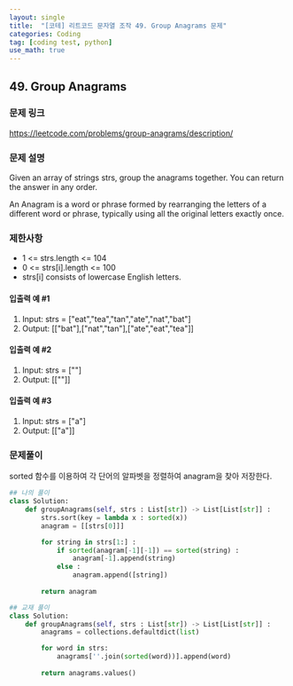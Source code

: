 ```yaml
---
layout: single
title:  "[코테] 리트코드 문자열 조작 49. Group Anagrams 문제"
categories: Coding
tag: [coding test, python]
use_math: true
---
```


## 49. Group Anagrams
### 문제 링크
<https://leetcode.com/problems/group-anagrams/description/>

### 문제 설명
Given an array of strings strs, group the anagrams together. You can return the answer in any order.

An Anagram is a word or phrase formed by rearranging the letters of a different word or phrase, typically using all the original letters exactly once.

### 제한사항
- 1 <= strs.length <= 104
- 0 <= strs[i].length <= 100
- strs[i] consists of lowercase English letters.

#### 입출력 예 #1
1. Input: strs = ["eat","tea","tan","ate","nat","bat"]
2. Output: [["bat"],["nat","tan"],["ate","eat","tea"]]

#### 입출력 예 #2
1. Input: strs = [""]
2. Output: [[""]]

#### 입출력 예 #3
1. Input: strs = ["a"]
2. Output: [["a"]]

### 문제풀이
sorted 함수를 이용하여 각 단어의 알파벳을 정렬하여 anagram을 찾아 저장한다.


```python
## 나의 풀이
class Solution:
    def groupAnagrams(self, strs : List[str]) -> List[List[str]] :
        strs.sort(key = lambda x : sorted(x))
        anagram = [[strs[0]]]

        for string in strs[1:] :
            if sorted(anagram[-1][-1]) == sorted(string) : 
                anagram[-1].append(string)
            else : 
                anagram.append([string])
            
        return anagram
```


```python
## 교재 풀이
class Solution:
    def groupAnagrams(self, strs : List[str]) -> List[List[str]] :
        anagrams = collections.defaultdict(list)

        for word in strs:
            anagrams[''.join(sorted(word))].append(word)
            
        return anagrams.values()
```
